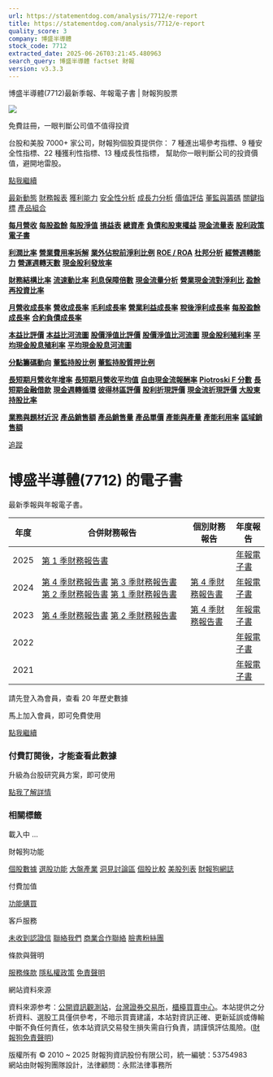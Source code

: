 ```yaml
---
url: https://statementdog.com/analysis/7712/e-report
title: https://statementdog.com/analysis/7712/e-report
quality_score: 3
company: 博盛半導體
stock_code: 7712
extracted_date: 2025-06-26T03:21:45.480963
search_query: 博盛半導體 factset 財報
version: v3.3.3
---
```


博盛半導體(7712)最新季報、年報電子書 | 財報狗股票















![](https://www.facebook.com/tr?id=1265443774131605&ev=PageView&noscript=1)













































































免費註冊，一眼判斷公司值不值得投資

台股和美股 7000+ 家公司，財報狗個股頁提供你：
7 種進出場參考指標、9 種安全性指標、22 種獲利性指標、13 種成長性指標，
幫助你一眼判斷公司的投資價值，避開地雷股。

[點我繼續](/users/sign_up)

[最新動態](/analysis/7712)
[財務報表](/analysis/7712/monthly-revenue)
[獲利能力](/analysis/7712/profit-margin)
[安全性分析](/analysis/7712/financial-structure-ratio)
[成長力分析](/analysis/7712/monthly-revenue-growth-rate)
[價值評估](/analysis/7712/pe)
[董監與籌碼](/analysis/7712/broker-trading)
[關鍵指標](/analysis/7712/long-term-and-short-term-monthly-revenue-yoy)
[產品組合](/analysis/7712/ai-search)

[**每月營收**](/analysis/7712/monthly-revenue)
[**每股盈餘**](/analysis/7712/eps)
[**每股淨值**](/analysis/7712/nav)
[**損益表**](/analysis/7712/income-statement)
[**總資產**](/analysis/7712/assets)
[**負債和股東權益**](/analysis/7712/liabilities-and-equity)
[**現金流量表**](/analysis/7712/cash-flow-statement)
[**股利政策**](/analysis/7712/dividend-policy)
[**電子書**](/analysis/7712/e-report)

[**利潤比率**](/analysis/7712/profit-margin)
[**營業費用率拆解**](/analysis/7712/operating-expense-ratio)
[**業外佔稅前淨利比例**](/analysis/7712/non-operating-income-to-profit-before-tax)
[**ROE / ROA**](/analysis/7712/roe-roa)
[**杜邦分析**](/analysis/7712/du-pont-analysis)
[**經營週轉能力**](/analysis/7712/turnover-ratio)
[**營運週轉天數**](/analysis/7712/turnover-days)
[**現金股利發放率**](/analysis/7712/dividend-payout-ratio)

[**財務結構比率**](/analysis/7712/financial-structure-ratio)
[**流速動比率**](/analysis/7712/current-ratio-and-quick-ratio)
[**利息保障倍數**](/analysis/7712/interest-coverage-ratio)
[**現金流量分析**](/analysis/7712/cash-flow-analysis)
[**營業現金流對淨利比**](/analysis/7712/operating-cash-flow-to-net-income-ratio)
[**盈餘再投資比率**](/analysis/7712/reinvestment-rate)

[**月營收成長率**](/analysis/7712/monthly-revenue-growth-rate)
[**營收成長率**](/analysis/7712/revenue-growth-rate)
[**毛利成長率**](/analysis/7712/gross-profit-growth-rate)
[**營業利益成長率**](/analysis/7712/operating-income-growth-rate)
[**稅後淨利成長率**](/analysis/7712/net-income-growth-rate)
[**每股盈餘成長率**](/analysis/7712/eps-growth-rate)
[**合約負債成長率**](/analysis/7712/current-contract-liabilities-growth-rate)

[**本益比評價**](/analysis/7712/pe)
[**本益比河流圖**](/analysis/7712/pe-band)
[**股價淨值比評價**](/analysis/7712/pb)
[**股價淨值比河流圖**](/analysis/7712/pb-band)
[**現金股利殖利率**](/analysis/7712/dividend-yield)
[**平均現金股息殖利率**](/analysis/7712/average-dividend-yield)
[**平均現金股息河流圖**](/analysis/7712/average-dividend-yield-band)

[**分點籌碼動向**](/analysis/7712/broker-trading)
[**董監持股比例**](/analysis/7712/board-members-and-supervisors-shares-to-shares-outstanding-ratio)
[**董監持股質押比例**](/analysis/7712/pledging-ratio-of-board-members-and-supervisors)

[**長短期月營收年增率**](/analysis/7712/long-term-and-short-term-monthly-revenue-yoy)
[**長短期月營收平均值**](/analysis/7712/average-long-term-and-short-term-monthly-revenue)
[**自由現金流報酬率**](/analysis/7712/croic)
[**Piotroski F 分數**](/analysis/7712/piotroski-f-score)
[**長短期金融借款**](/analysis/7712/financial-borrowing)
[**現金週轉循環**](/analysis/7712/cash-conversion-cycle)
[**彼得林區評價**](/analysis/7712/peter-lynch-valuation)
[**股利折現評價**](/analysis/7712/dividend-discount-valuation)
[**現金流折現評價**](/analysis/7712/dcf-valuation)
[**大股東持股比率**](/analysis/7712/majority-shareholders-share-ratio)

[**業務與題材近況**](/analysis/7712/ai-search)
[**產品銷售額**](/analysis/7712/product-sales-figure)
[**產品銷售量**](/analysis/7712/product-sales-volume)
[**產品單價**](/analysis/7712/product-unit-price)
[**產能與產量**](/analysis/7712/production-capacity)
[**產能利用率**](/analysis/7712/production-capacity-utilization)
[**區域銷售額**](/analysis/7712/product-regional-sales)

[追蹤](/users/sign_up)

# 博盛半導體(7712) 的電子書

最新季報與年報電子書。

| 年度 | 合併財務報告 | 個別財務報告 | 年度報告 |
| --- | --- | --- | --- |
| 2025 | [第 1 季財務報告書](https://doc.twse.com.tw/server-java/t57sb01?co_id=7712&colorchg=1&kind=A&step=9&filename=202501_7712_AI1.pdf) |  | [年報電子書](/analysis) |
| 2024 | [第 4 季財務報告書](https://doc.twse.com.tw/server-java/t57sb01?co_id=7712&colorchg=1&kind=A&step=9&filename=202404_7712_AI1.pdf)  [第 3 季財務報告書](https://doc.twse.com.tw/server-java/t57sb01?co_id=7712&colorchg=1&kind=A&step=9&filename=202403_7712_AI1.pdf)  [第 2 季財務報告書](https://doc.twse.com.tw/server-java/t57sb01?co_id=7712&colorchg=1&kind=A&step=9&filename=202402_7712_AI1.pdf)  [第 1 季財務報告書](https://doc.twse.com.tw/server-java/t57sb01?co_id=7712&colorchg=1&kind=A&step=9&filename=202401_7712_AI1.pdf) | [第 4 季財務報告書](https://doc.twse.com.tw/server-java/t57sb01?co_id=7712&colorchg=1&kind=A&step=9&filename=202404_7712_AI3.pdf) | [年報電子書](https://doc.twse.com.tw/server-java/t57sb01?co_id=7712&colorchg=1&kind=F&step=9&filename=2024_7712_20250617F04.pdf) |
| 2023 | [第 4 季財務報告書](https://doc.twse.com.tw/server-java/t57sb01?co_id=7712&colorchg=1&kind=A&step=9&filename=202304_7712_AI1.pdf)  [第 2 季財務報告書](https://doc.twse.com.tw/server-java/t57sb01?co_id=7712&colorchg=1&kind=A&step=9&filename=202302_7712_AI1.pdf) | [第 4 季財務報告書](https://doc.twse.com.tw/server-java/t57sb01?co_id=7712&colorchg=1&kind=A&step=9&filename=202304_7712_AI3.pdf) | [年報電子書](https://doc.twse.com.tw/server-java/t57sb01?co_id=7712&colorchg=1&kind=F&step=9&filename=2023_7712_20240416F04.pdf) |
| 2022 |  |  | [年報電子書](/analysis) |
| 2021 |  |  | [年報電子書](/analysis) |

請先登入為會員，查看 20 年歷史數據

馬上加入會員，即可免費使用

[點我繼續](/users/sign_up)

### 付費訂閱後，才能查看此數據

升級為台股研究員方案，即可使用

[點我了解詳情](/pricing)

### 相關標籤

載入中 ...





財報狗功能

[個股數據](/analysis)
[選股功能](/screeners)
[大盤產業](/taiex)
[洞見討論區](/insight)
[個股比較](/compare/tpe)
[美股列表](/us-stock-list)
[財報狗網誌](/blog/)

付費加值

[功能購買](/pricing)

客戶服務

[未收到認證信](/users/recv_auth_fail)
[聯絡我們](/contact)
[商業合作聯絡](/contact)
[臉書粉絲團](//www.facebook.com/statementdog)

條款與聲明

[服務條款](/law/tos)
[隱私權政策](/law/privacy)
[免責聲明](/law/disclaimer)

網站資料來源

資料來源参考：[公開資訊觀測站](http://mops.twse.com.tw/mops/web/index)，[台灣證券交易所](http://www.tse.com.tw/)，[櫃檯買賣中心](http://www.otc.org.tw/)。本站提供之分析資料、選股工具僅供參考，不暗示買賣建議，本站對資訊正確、更新延誤或傳輸中斷不負任何責任，依本站資訊交易發生損失需自行負責，請謹慎評估風險。([財報狗免責聲明](/law/disclaimer))

版權所有 © 2010 ~ 2025 財報狗資訊股份有限公司，統一編號：53754983  
網站由財報狗團隊設計，法律顧問：永熙法律事務所